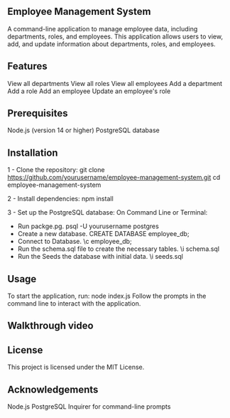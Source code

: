 ## Employee Management System
A command-line application to manage employee data, including departments, roles, and employees. This application allows users to view, add, and update information about departments, roles, and employees.

## Features
View all departments
View all roles
View all employees
Add a department
Add a role
Add an employee
Update an employee's role

## Prerequisites
Node.js (version 14 or higher)
PostgreSQL database

## Installation
1 - Clone the repository:
git clone https://github.com/yourusername/employee-management-system.git
cd employee-management-system

2 - Install dependencies:
npm install

3 - Set up the PostgreSQL database:
On Command Line or Terminal:
- Run packge.pg.
psql -U yourusername postgres
- Create a new database.
CREATE DATABASE employee_db;
- Connect to Database.
\c employee_db;
- Run the schema.sql file to create the necessary tables.
\i schema.sql
- Run the Seeds the database with initial data.
\i seeds.sql

## Usage
To start the application, run:
node index.js
Follow the prompts in the command line to interact with the application.

## Walkthrough video

## License
This project is licensed under the MIT License.

## Acknowledgements
Node.js
PostgreSQL
Inquirer for command-line prompts
